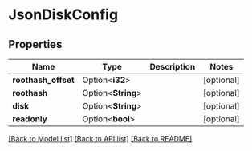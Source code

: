 # JsonDiskConfig

## Properties

Name | Type | Description | Notes
------------ | ------------- | ------------- | -------------
**roothash_offset** | Option<**i32**> |  | [optional]
**roothash** | Option<**String**> |  | [optional]
**disk** | Option<**String**> |  | [optional]
**readonly** | Option<**bool**> |  | [optional]

[[Back to Model list]](../README.md#documentation-for-models) [[Back to API list]](../README.md#documentation-for-api-endpoints) [[Back to README]](../README.md)


